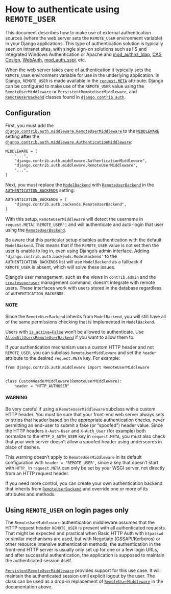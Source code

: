 # How to authenticate using `REMOTE_USER`

This document describes how to make use of external authentication sources
(where the web server sets the `REMOTE_USER` environment variable) in your
Django applications.  This type of authentication solution is typically seen on
intranet sites, with single sign-on solutions such as IIS and Integrated
Windows Authentication or Apache and [mod_authnz_ldap](https://httpd.apache.org/docs/2.2/mod/mod_authnz_ldap.html), [CAS](https://www.apereo.org/projects/cas), [Cosign](http://weblogin.org),
[WebAuth](https://uit.stanford.edu/service/authentication), [mod_auth_sspi](https://sourceforge.net/projects/mod-auth-sspi), etc.

When the web server takes care of authentication it typically sets the
`REMOTE_USER` environment variable for use in the underlying application.  In
Django, `REMOTE_USER` is made available in the [`request.META`](../ref/request-response.md#django.http.HttpRequest.META) attribute.  Django can be configured to make
use of the `REMOTE_USER` value using the `RemoteUserMiddleware`
or `PersistentRemoteUserMiddleware`, and
[`RemoteUserBackend`](../ref/contrib/auth.md#django.contrib.auth.backends.RemoteUserBackend) classes found in
[`django.contrib.auth`](../topics/auth/index.md#module-django.contrib.auth).

## Configuration

First, you must add the
[`django.contrib.auth.middleware.RemoteUserMiddleware`](../ref/middleware.md#django.contrib.auth.middleware.RemoteUserMiddleware) to the
[`MIDDLEWARE`](../ref/settings.md#std-setting-MIDDLEWARE) setting **after** the
[`django.contrib.auth.middleware.AuthenticationMiddleware`](../ref/middleware.md#django.contrib.auth.middleware.AuthenticationMiddleware):

```default
MIDDLEWARE = [
    "...",
    "django.contrib.auth.middleware.AuthenticationMiddleware",
    "django.contrib.auth.middleware.RemoteUserMiddleware",
    "...",
]
```

Next, you must replace the [`ModelBackend`](../ref/contrib/auth.md#django.contrib.auth.backends.ModelBackend)
with [`RemoteUserBackend`](../ref/contrib/auth.md#django.contrib.auth.backends.RemoteUserBackend) in the
[`AUTHENTICATION_BACKENDS`](../ref/settings.md#std-setting-AUTHENTICATION_BACKENDS) setting:

```default
AUTHENTICATION_BACKENDS = [
    "django.contrib.auth.backends.RemoteUserBackend",
]
```

With this setup, `RemoteUserMiddleware` will detect the username in
`request.META['REMOTE_USER']` and will authenticate and auto-login that user
using the [`RemoteUserBackend`](../ref/contrib/auth.md#django.contrib.auth.backends.RemoteUserBackend).

Be aware that this particular setup disables authentication with the default
`ModelBackend`. This means that if the `REMOTE_USER` value is not set
then the user is unable to log in, even using Django’s admin interface.
Adding `'django.contrib.auth.backends.ModelBackend'` to the
`AUTHENTICATION_BACKENDS` list will use `ModelBackend` as a fallback
if `REMOTE_USER` is absent, which will solve these issues.

Django’s user management, such as the views in `contrib.admin` and
the [`createsuperuser`](../ref/django-admin.md#django-admin-createsuperuser) management command, doesn’t integrate with
remote users. These interfaces work with users stored in the database
regardless of `AUTHENTICATION_BACKENDS`.

#### NOTE
Since the `RemoteUserBackend` inherits from `ModelBackend`, you will
still have all of the same permissions checking that is implemented in
`ModelBackend`.

Users with [`is_active=False`](../ref/contrib/auth.md#django.contrib.auth.models.User.is_active) won’t be allowed to
authenticate. Use
[`AllowAllUsersRemoteUserBackend`](../ref/contrib/auth.md#django.contrib.auth.backends.AllowAllUsersRemoteUserBackend) if
you want to allow them to.

If your authentication mechanism uses a custom HTTP header and not
`REMOTE_USER`, you can subclass `RemoteUserMiddleware` and set the
`header` attribute to the desired `request.META` key.  For example:

```default
from django.contrib.auth.middleware import RemoteUserMiddleware


class CustomHeaderMiddleware(RemoteUserMiddleware):
    header = "HTTP_AUTHUSER"
```

#### WARNING
Be very careful if using a `RemoteUserMiddleware` subclass with a custom
HTTP header. You must be sure that your front-end web server always sets or
strips that header based on the appropriate authentication checks, never
permitting an end-user to submit a fake (or “spoofed”) header value. Since
the HTTP headers `X-Auth-User` and `X-Auth_User` (for example) both
normalize to the `HTTP_X_AUTH_USER` key in `request.META`, you must
also check that your web server doesn’t allow a spoofed header using
underscores in place of dashes.

This warning doesn’t apply to `RemoteUserMiddleware` in its default
configuration with `header = 'REMOTE_USER'`, since a key that doesn’t
start with `HTTP_` in `request.META` can only be set by your WSGI
server, not directly from an HTTP request header.

If you need more control, you can create your own authentication backend
that inherits from [`RemoteUserBackend`](../ref/contrib/auth.md#django.contrib.auth.backends.RemoteUserBackend) and
override one or more of its attributes and methods.

<a id="persistent-remote-user-middleware-howto"></a>

## Using `REMOTE_USER` on login pages only

The `RemoteUserMiddleware` authentication middleware assumes that the HTTP
request header `REMOTE_USER` is present with all authenticated requests. That
might be expected and practical when Basic HTTP Auth with `htpasswd` or
similar mechanisms are used, but with Negotiate (GSSAPI/Kerberos) or other
resource intensive authentication methods, the authentication in the front-end
HTTP server is usually only set up for one or a few login URLs, and after
successful authentication, the application is supposed to maintain the
authenticated session itself.

[`PersistentRemoteUserMiddleware`](../ref/middleware.md#django.contrib.auth.middleware.PersistentRemoteUserMiddleware)
provides support for this use case. It will maintain the authenticated session
until explicit logout by the user. The class can be used as a drop-in
replacement of [`RemoteUserMiddleware`](../ref/middleware.md#django.contrib.auth.middleware.RemoteUserMiddleware)
in the documentation above.
